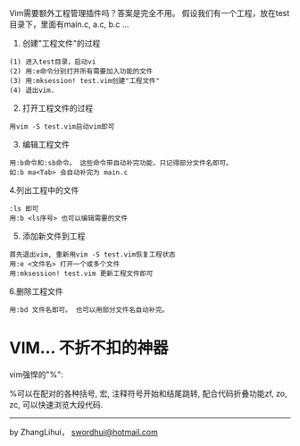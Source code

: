 Vim需要额外工程管理插件吗？答案是完全不用。
假设我们有一个工程，放在test目录下，里面有main.c, a.c, b.c ...

1. 创建"工程文件"的过程

```
(1) 进入test目录，启动vi
(2) 用:e命令分别打开所有需要加入功能的文件
(3) 用:mksession! test.vim创建"工程文件"
(4) 退出vim.
```

2. 打开工程文件的过程

```
用vim -S test.vim启动vim即可
```

3. 编辑工程文件

```
用:b命令和:sb命令。 这些命令带自动补完功能，只记得部分文件名即可。
如:b ma<Tab> 会自动补完为 main.c
```

4.列出工程中的文件

```
:ls 即可
用:b <ls序号> 也可以编辑需要的文件
```

5. 添加新文件到工程

```
首先退出vim, 重新用vim -S test.vim恢复工程状态
用:e <文件名> 打开一个或多个文件
用:mksession! test.vim 更新工程文件即可
```

6.删除工程文件

```
用:bd 文件名即可。 也可以用部分文件名自动补完。
```

# VIM... 不折不扣的神器 #

vim强悍的"%":

%可以在配对的各种括号, 宏, 注释符号开始和结尾跳转, 配合代码折叠功能zf, zo, zc, 可以快速浏览大段代码.


---

by ZhangLihui， <swordhui@hotmail.com>